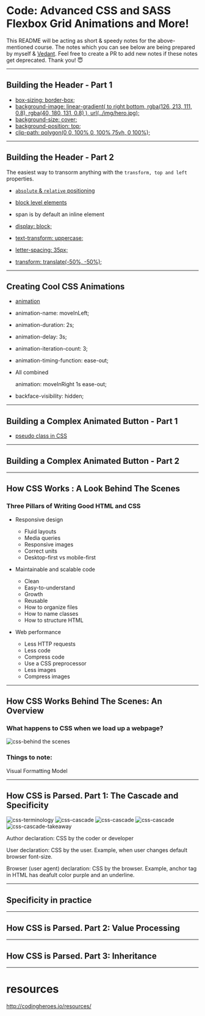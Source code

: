 # Code: Advanced CSS and SASS Flexbox Grid Animations and More!

This README will be acting as short & speedy notes for the above-mentioned course. The notes which you can see below are being prepared by myself & [Vedant](https://github.com/MarkVed17). Feel free to create a PR to add new notes if these notes get deprecated. Thank you! 😇

---

## Building the Header - Part 1

- [box-sizing: border-box](https://developer.mozilla.org/en-US/docs/Web/CSS/box-sizing);
- [background-image: linear-gradient(
  to right bottom,
  rgba(126, 213, 111, 0.8),
  rgba(40, 180, 131, 0.8)
  ),
  url(../img/hero.jpg);](<https://developer.mozilla.org/en-US/docs/Web/CSS/gradient/linear-gradient()>)
- [background-size: cover;](https://developer.mozilla.org/en-US/docs/Web/CSS/background-size)
- [background-position: top;](https://developer.mozilla.org/en-US/docs/Web/CSS/background-position)
- [clip-path: polygon(0 0, 100% 0, 100% 75vh, 0 100%);](https://developer.mozilla.org/en-US/docs/Web/CSS/clip-path)

---

## Building the Header - Part 2

The easiest way to transorm anything with the `transform, top and left` properties.

- [`absolute` & `relative` positioning](https://developer.mozilla.org/en-US/docs/Web/CSS/position)

- [block level elements](https://developer.mozilla.org/en-US/docs/Web/HTML/Block-level_elements)

- span is by default an inline element

- [display: block;](https://developer.mozilla.org/en-US/docs/Web/CSS/display)

- [text-transform: uppercase;](https://developer.mozilla.org/en-US/docs/Web/CSS/text-transform)

- [letter-spacing: 35px;](https://developer.mozilla.org/en-US/docs/Web/CSS/letter-spacing)

- [transform: translate(-50%, -50%);](https://developer.mozilla.org/en-US/docs/Web/CSS/transform)

---

## Creating Cool CSS Animations

- [animation](https://developer.mozilla.org/en-US/docs/Web/CSS/animation)

- animation-name: moveInLeft;

- animation-duration: 2s;

- animation-delay: 3s;

- animation-iteration-count: 3;

- animation-timing-function: ease-out;

- All combined

  animation: moveInRight 1s ease-out;

- backface-visibility: hidden;

---

## Building a Complex Animated Button - Part 1

- [pseudo class in CSS](https://developer.mozilla.org/en-US/docs/Web/CSS/Pseudo-classes)

---

## Building a Complex Animated Button - Part 2

---
## How CSS Works : A Look Behind The Scenes

### Three Pillars of Writing Good HTML and CSS

- Responsive design

  - Fluid layouts
  - Media queries
  - Responsive images
  - Correct units
  - Desktop-first vs mobile-first

- Maintainable and scalable code

  - Clean
  - Easy-to-understand
  - Growth
  - Reusable
  - How to organize files
  - How to name classes
  - How to structure HTML

- Web performance
  - Less HTTP requests
  - Less code
  - Compress code
  - Use a CSS preprocessor
  - Less images
  - Compress images

---

## How CSS Works Behind The Scenes: An Overview

### What happens to CSS when we load up a webpage?

![css-behind the  scenes](images-README\css-behind-the-scenes.png)

### Things to note:

Visual Formatting Model

---

## How CSS is Parsed. Part 1: The Cascade and Specificity

![css-terminology](images-README\css-terminology.png)
![css-cascade](images-README\css-cascade-1.png)
![css-cascade](images-README\css-cascade-2.png)
![css-cascade](images-README\css-cascade-3.png)
![css-cascade-takeaway](images-README\css-cascade-takeaway.png)

Author declaration: CSS by the coder or developer

User declaration: CSS by the user. Example, when user changes default browser font-size.

Browser (user agent) declaration: CSS by the browser. Example, anchor tag in HTML has deafult color purple and an underline.

---
## Specificity in practice


---

## How CSS is Parsed. Part 2: Value Processing

---

## How CSS is Parsed. Part 3: Inheritance

---

# resources

http://codingheroes.io/resources/